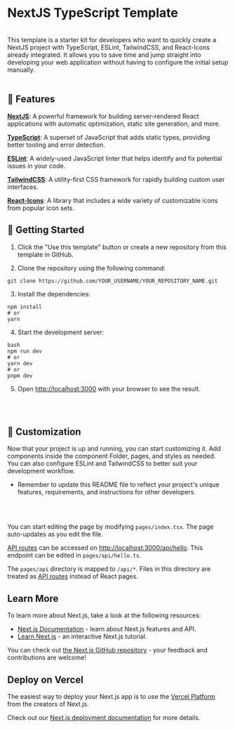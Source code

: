 # NextJS TypeScript Template
<br>
This template is a starter kit for developers who want to quickly create a NextJS project with TypeScript, ESLint, TailwindCSS, and React-Icons already integrated. It allows you to save time and jump straight into developing your web application without having to configure the initial setup manually.
<br>
<br>

## 🌟 Features
<p> <strong><a href="https://nextjs.org/">NextJS</a></strong>: A powerful framework for building server-rendered React applications with automatic optimization, static site generation, and more. </p>
<p> <strong><a href="https://www.typescriptlang.org/">TypeScript</a></strong>: A superset of JavaScript that adds static types, providing better tooling and error detection. </p>
<p> <strong><a href="https://eslint.org/">ESLint</a></strong>: A widely-used JavaScript linter that helps identify and fix potential issues in your code. </p>
<p> <strong><a href="https://tailwindcss.com/">TailwindCSS</a></strong>: A utility-first CSS framework for rapidly building custom user interfaces. </p>
<p> <strong><a href="https://react-icons.github.io/react-icons/">React-Icons</a></strong>: A library that includes a wide variety of customizable icons from popular icon sets. </p>



## 🚀 Getting Started

1. Click the "Use this template" button or create a new repository from this template in GitHub.

2. Clone the repository using the following command:

```
git clone https://github.com/YOUR_USERNAME/YOUR_REPOSITORY_NAME.git
```

3. Install the dependencies:
```
npm install
# or
yarn
```

4. Start the development server:
```
bash
npm run dev
# or
yarn dev
# or
pnpm dev
```

5. Open [http://localhost:3000](http://localhost:3000) with your browser to see the result.
<br>
<br>

## 🔧 Customization
Now that your project is up and running, you can start customizing it. Add components inside the component Folder, pages, and styles as needed. You can also configure ESLint and TailwindCSS to better suit your development workflow.

- Remember to update this README file to reflect your project's unique features, requirements, and instructions for other developers.
<br>
<br>

You can start editing the page by modifying `pages/index.tsx`. The page auto-updates as you edit the file.

[API routes](https://nextjs.org/docs/api-routes/introduction) can be accessed on [http://localhost:3000/api/hello](http://localhost:3000/api/hello). This endpoint can be edited in `pages/api/hello.ts`.

The `pages/api` directory is mapped to `/api/*`. Files in this directory are treated as [API routes](https://nextjs.org/docs/api-routes/introduction) instead of React pages.

## Learn More

To learn more about Next.js, take a look at the following resources:

- [Next.js Documentation](https://nextjs.org/docs) - learn about Next.js features and API.
- [Learn Next.js](https://nextjs.org/learn) - an interactive Next.js tutorial.

You can check out [the Next.js GitHub repository](https://github.com/vercel/next.js/) - your feedback and contributions are welcome!

## Deploy on Vercel

The easiest way to deploy your Next.js app is to use the [Vercel Platform](https://vercel.com/new?utm_medium=default-template&filter=next.js&utm_source=create-next-app&utm_campaign=create-next-app-readme) from the creators of Next.js.

Check out our [Next.js deployment documentation](https://nextjs.org/docs/deployment) for more details.
